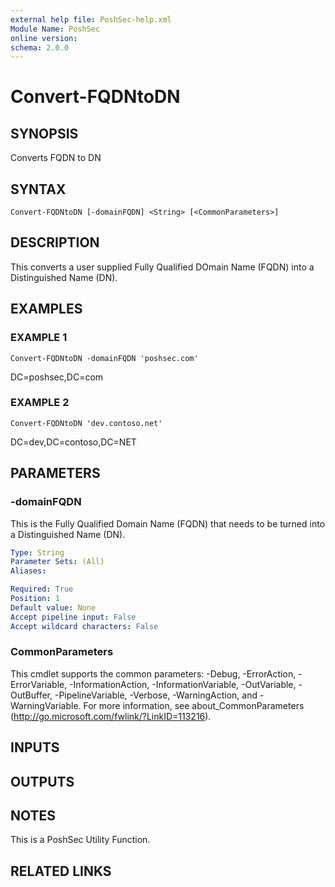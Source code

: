 ```yaml
---
external help file: PoshSec-help.xml
Module Name: PoshSec
online version:
schema: 2.0.0
---
```


# Convert-FQDNtoDN

## SYNOPSIS
Converts FQDN to DN

## SYNTAX

```
Convert-FQDNtoDN [-domainFQDN] <String> [<CommonParameters>]
```

## DESCRIPTION
This converts a user supplied Fully Qualified DOmain Name (FQDN) into a Distinguished Name (DN).

## EXAMPLES

### EXAMPLE 1
```
Convert-FQDNtoDN -domainFQDN 'poshsec.com'
```

DC=poshsec,DC=com

### EXAMPLE 2
```
Convert-FQDNtoDN 'dev.contoso.net'
```

DC=dev,DC=contoso,DC=NET

## PARAMETERS

### -domainFQDN
This is the Fully Qualified Domain Name (FQDN) that needs to be turned into a Distinguished Name (DN).

```yaml
Type: String
Parameter Sets: (All)
Aliases:

Required: True
Position: 1
Default value: None
Accept pipeline input: False
Accept wildcard characters: False
```

### CommonParameters
This cmdlet supports the common parameters: -Debug, -ErrorAction, -ErrorVariable, -InformationAction, -InformationVariable, -OutVariable, -OutBuffer, -PipelineVariable, -Verbose, -WarningAction, and -WarningVariable.
For more information, see about_CommonParameters (http://go.microsoft.com/fwlink/?LinkID=113216).

## INPUTS

## OUTPUTS

## NOTES
This is a PoshSec Utility Function.

## RELATED LINKS
